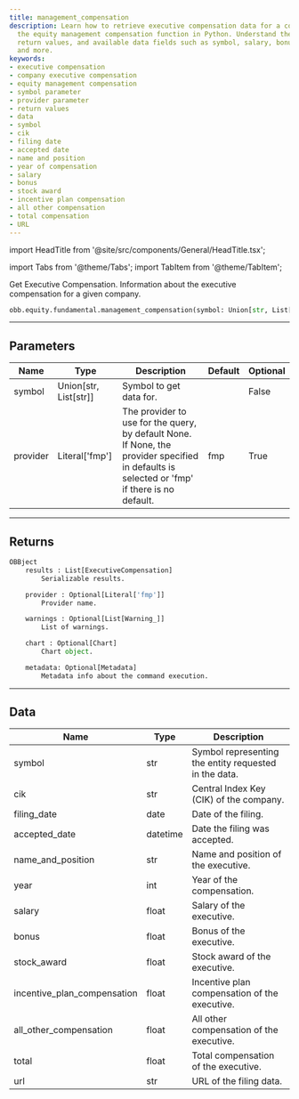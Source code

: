 ```yaml
---
title: management_compensation
description: Learn how to retrieve executive compensation data for a company using
  the equity management compensation function in Python. Understand the parameters,
  return values, and available data fields such as symbol, salary, bonus, stock award,
  and more.
keywords:
- executive compensation
- company executive compensation
- equity management compensation
- symbol parameter
- provider parameter
- return values
- data
- symbol
- cik
- filing date
- accepted date
- name and position
- year of compensation
- salary
- bonus
- stock award
- incentive plan compensation
- all other compensation
- total compensation
- URL
---
```


import HeadTitle from '@site/src/components/General/HeadTitle.tsx';

<HeadTitle title="equity /fundamental/management_compensation - Reference | OpenBB Platform Docs" />

<!-- markdownlint-disable MD012 MD031 MD033 -->

import Tabs from '@theme/Tabs';
import TabItem from '@theme/TabItem';

Get Executive Compensation. Information about the executive compensation for a given company.

```python wordwrap
obb.equity.fundamental.management_compensation(symbol: Union[str, List[str]], provider: Literal[str] = fmp)
```

---

## Parameters

<Tabs>
<TabItem value="standard" label="Standard">

| Name | Type | Description | Default | Optional |
| ---- | ---- | ----------- | ------- | -------- |
| symbol | Union[str, List[str]] | Symbol to get data for. |  | False |
| provider | Literal['fmp'] | The provider to use for the query, by default None. If None, the provider specified in defaults is selected or 'fmp' if there is no default. | fmp | True |
</TabItem>

</Tabs>

---

## Returns

```python wordwrap
OBBject
    results : List[ExecutiveCompensation]
        Serializable results.

    provider : Optional[Literal['fmp']]
        Provider name.

    warnings : Optional[List[Warning_]]
        List of warnings.

    chart : Optional[Chart]
        Chart object.

    metadata: Optional[Metadata]
        Metadata info about the command execution.
```

---

## Data

<Tabs>
<TabItem value="standard" label="Standard">

| Name | Type | Description |
| ---- | ---- | ----------- |
| symbol | str | Symbol representing the entity requested in the data. |
| cik | str | Central Index Key (CIK) of the company. |
| filing_date | date | Date of the filing. |
| accepted_date | datetime | Date the filing was accepted. |
| name_and_position | str | Name and position of the executive. |
| year | int | Year of the compensation. |
| salary | float | Salary of the executive. |
| bonus | float | Bonus of the executive. |
| stock_award | float | Stock award of the executive. |
| incentive_plan_compensation | float | Incentive plan compensation of the executive. |
| all_other_compensation | float | All other compensation of the executive. |
| total | float | Total compensation of the executive. |
| url | str | URL of the filing data. |
</TabItem>

</Tabs>

